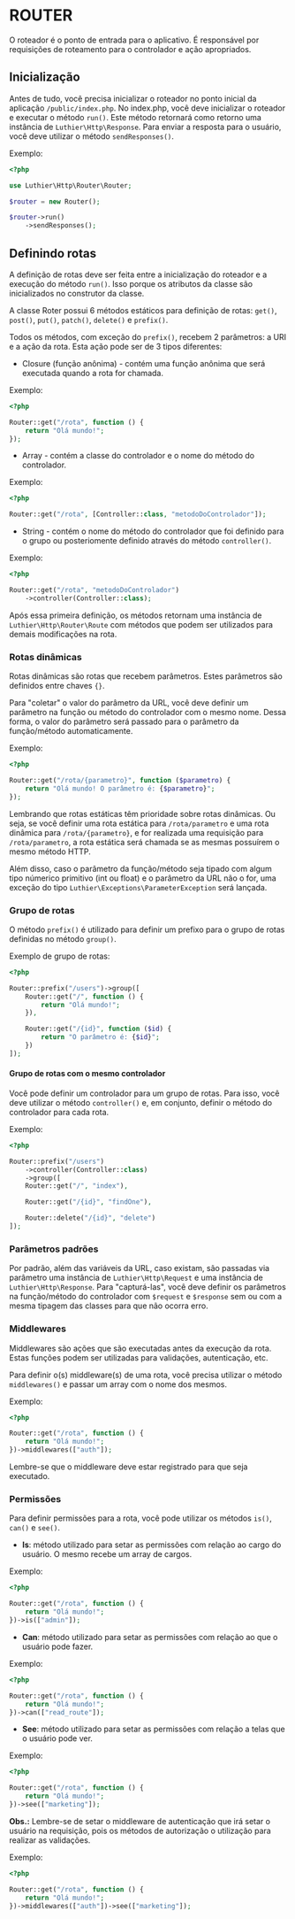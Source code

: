 # ROUTER


O roteador é o ponto de entrada para o aplicativo. É responsável por
requisições de roteamento para o controlador e ação apropriados.

## Inicialização

Antes de tudo, você precisa inicializar o roteador no ponto inicial da aplicação `/public/index.php`.
No index.php, você deve inicializar o roteador e executar o método `run()`. Este método retornará
como retorno uma instância de `Luthier\Http\Response`. Para enviar a resposta para o usuário, você deve utilizar
o método `sendResponses()`.

Exemplo:

```php
<?php

use Luthier\Http\Router\Router;

$router = new Router();

$router->run()
    ->sendResponses();
```

## Definindo rotas

A definição de rotas deve ser feita entre a inicialização do roteador e a execução do método `run()`.
Isso porque os atributos da classe são inicializados no construtor da classe.

A classe Roter possui 6 métodos estáticos para definição de rotas: `get()`, `post()`, `put()`, `patch()`, `delete()` e `prefix()`.

Todos os métodos, com exceção do `prefix()`, recebem 2 parâmetros: a URI e a ação da rota. Esta ação pode ser de 3 tipos diferentes:

- Closure (função anônima) - contém uma função anônima que será executada quando a rota for chamada.

Exemplo:

```php
<?php

Router::get("/rota", function () {
    return "Olá mundo!";
});
```

- Array - contém a classe do controlador e o nome do método do controlador.

Exemplo:

```php
<?php

Router::get("/rota", [Controller::class, "metodoDoControlador"]);
```

- String - contém o nome do método do controlador que foi definido para o grupo ou posteriomente definido através do método `controller()`.

Exemplo:

```php
<?php

Router::get("/rota", "metodoDoControlador")
    ->controller(Controller::class);
```
Após essa primeira definição, os métodos retornam uma instância de `Luthier\Http\Router\Route` com métodos que podem ser utilizados para
demais modificações na rota.

### Rotas dinâmicas

Rotas dinâmicas são rotas que recebem parâmetros. Estes parâmetros são definidos entre chaves `{}`.

Para "coletar" o valor do parâmetro da URL, você deve definir um parâmetro na função ou método do controlador
com o mesmo nome. Dessa forma, o valor do parâmetro será passado para o parâmetro da função/método
automaticamente.

Exemplo:

```php
<?php

Router::get("/rota/{parametro}", function ($parametro) {
    return "Olá mundo! O parâmetro é: {$parametro}";
});
```

Lembrando que rotas estáticas têm prioridade sobre rotas dinâmicas. Ou seja, se você definir uma rota estática
para `/rota/parametro` e uma rota dinâmica para `/rota/{parametro}`, e for realizada uma requisição para `/rota/parametro`,
a rota estática será chamada se as mesmas possuírem o mesmo método HTTP.

Além disso, caso o parâmetro da função/método seja tipado com algum tipo númerico primitivo (int ou float) e o parâmetro
da URL não o for, uma exceção do tipo `Luthier\Exceptions\ParameterException` será lançada.

### Grupo de rotas

O método `prefix()` é utilizado para definir um prefixo para o grupo de rotas definidas no método `group()`.

Exemplo de grupo de rotas:

```php
<?php

Router::prefix("/users")->group([
    Router::get("/", function () {
        return "Olá mundo!";
    }),

    Router::get("/{id}", function ($id) {
        return "O parâmetro é: {$id}";
    })
]);
```

#### Grupo de rotas com o mesmo controlador

Você pode definir um controlador para um grupo de rotas.
Para isso, você deve utilizar o método `controller()` e, em conjunto, definir o método do controlador
para cada rota.

Exemplo:

```php
<?php

Router::prefix("/users")
    ->controller(Controller::class)
    ->group([
    Router::get("/", "index"),

    Router::get("/{id}", "findOne"),

    Router::delete("/{id}", "delete")
]);
```

### Parâmetros padrões

Por padrão, além das variáveis da URL, caso existam, são passadas via parâmetro uma instância de `Luthier\Http\Request` e uma instância de `Luthier\Http\Response`.
Para "capturá-las", você deve definir os parâmetros na função/método do controlador com `$request` e `$response` sem ou com a mesma
tipagem das classes para que não ocorra erro.

### Middlewares

Middlewares são ações que são executadas antes da execução da rota. Estas funções podem ser utilizadas para
validações, autenticação, etc.

Para definir o(s) middleware(s) de uma rota, você precisa utilizar o método `middlewares()` e passar um array
com o nome dos mesmos.

Exemplo:

```php
<?php

Router::get("/rota", function () {
    return "Olá mundo!";
})->middlewares(["auth"]);
```

Lembre-se que o middleware deve estar registrado para que seja executado.

### Permissões

Para definir permissões para a rota, você pode utilizar os métodos `is()`, `can()` e `see()`.

- **Is**: método utilizado para setar as permissões com relação ao cargo do usuário.
O mesmo recebe um array de cargos.

Exemplo:

```php
<?php

Router::get("/rota", function () {
    return "Olá mundo!";
})->is(["admin"]);
```

- **Can**: método utilizado para setar as permissões com relação ao que o usuário pode fazer.

Exemplo:

```php
<?php

Router::get("/rota", function () {
    return "Olá mundo!";
})->can(["read_route"]);
```

- **See**: método utilizado para setar as permissões com relação a telas que o usuário pode ver.

Exemplo:

```php
<?php

Router::get("/rota", function () {
    return "Olá mundo!";
})->see(["marketing"]);
```

**Obs.:** Lembre-se de setar o middleware de autenticação que irá setar o usuário na requisição, pois os métodos
de autorização o utilização para realizar as validações.

Exemplo:

```php
<?php

Router::get("/rota", function () {
    return "Olá mundo!";
})->middlewares(["auth"])->see(["marketing"]);
```
